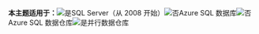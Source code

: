 <Token>**本主题适用于：**![是](media/yes.png)SQL Server（从 2008 开始）![否](media/no.png)Azure SQL 数据库![否](media/no.png)Azure SQL 数据仓库![是](media/yes.png)并行数据仓库</Token>

